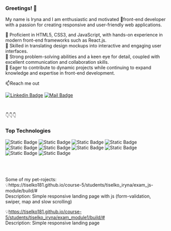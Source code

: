 ### Greetings! 👋

My name is Iryna and I am enthusiastic and motivated 👶front-end developer with a passion for creating responsive and user-friendly web applications.

📌 Proficient in HTML5, CSS3, and JavaScript, with hands-on experience in modern front-end frameworks such as React.js.<br>
📌 Skilled in translating design mockups into interactive and engaging user interfaces.<br>
📌 Strong problem-solving abilities and a keen eye for detail, coupled with excellent communication and collaboration skills.<br>
📌 Eager to contribute to dynamic projects while continuing to expand knowledge and expertise in front-end development.


📫Reach me out

[![Linkedin Badge](https://img.shields.io/badge/Iryna%20Tiselko-0A66C2?logo=linkedin&logoColor=white&labelColor=linkedin-0A66C2)](https://www.linkedin.com/in/iryna-tiselko/)
[![Mail Badge](https://img.shields.io/badge/Iryna%20Tiselko-EA4335?style=flat&logo=gmail&logoColor=white&labelColor=EA4335)](mailto:ms.itiselko@gmail.com)

<br>


👇👇👇
### Top Technologies
![Static Badge](https://img.shields.io/badge/HTML-E34F26?style=flat&logo=HTML5&logoColor=white&labelColor=E34F26&color=white)
![Static Badge](https://img.shields.io/badge/CSS-1572B6?style=flat&logo=CSS3&logoColor=white&labelColor=1572B6&color=white)
![Static Badge](https://img.shields.io/badge/JavaScript-F7DF1E?style=flat&logo=javascript&logoColor=black&labelColor=F7DF1E&color=white)
![Static Badge](https://img.shields.io/badge/SASS-CC6699?style=flat&logo=sass&logoColor=white&labelColor=CC6699&color=white)
![Static Badge](https://img.shields.io/badge/Bootstrap-7952B3?style=flat&logo=Bootstrap&logoColor=white&labelColor=7952B3&color=white)
![Static Badge](https://img.shields.io/badge/React.js-61DAFB?style=flat&logo=react&logoColor=white&labelColor=61DAFB&color=white)
![Static Badge](https://img.shields.io/badge/Tailwind-06B6D4?style=flat&logo=tailwind%20CSS&logoColor=white&labelColor=06B6D4&color=white)
![Static Badge](https://img.shields.io/badge/MUI-007FFF?style=flat&logo=mui&logoColor=white&labelColor=007FFF&color=white)
![Static Badge](https://img.shields.io/badge/Gulp-CF4647?style=flat&logo=gulp&logoColor=white&labelColor=CF4647&color=white)
![Static Badge](https://img.shields.io/badge/Vite-646CFF?style=flat&logo=vite&logoColor=white&labelColor=646CFF&color=white)

<br>
<br>
<br>
Some of my pet-rojects: <br>
💡https://tiselko181.github.io/course-5/students/tiselko_iryna/exam_js-module/build/# <br>
Description: Simple responsive landing page with js (form-validation, swiper, map and slow scrolling) <br>

💡https://tiselko181.github.io/course-5/students/tiselko_iryna/exam_module1/build/# <br>
Description: Simple responsive landing page<br>









